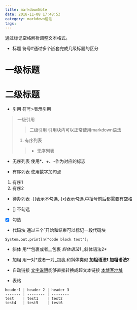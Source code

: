 ```yaml
---
title: markdownNote
date: 2018-11-08 17:48:53
category: markdown语法
tags:
---
```

通过标记空格解析调整文本格式。
* 标题
符号#通过多个嵌套完成几级标题的区分
# 一级标题
# 二级标题

* 引用
符号>表示引用
> 一级引用
>> 二级引用
引用块内可以正常使用markdown语法
> 1. 有序列表
>> * 无序列表

* 无序列表
使用*、+、-作为对应的标志

* 有序列表
使用数字加句点
1. 有序1
2. 有序2

* 待办列表
-[]表示不勾选,-[x]表示勾选,中括号前后都需要有空格
- [] 不勾选
- [x] 勾选

* 代码块
通过三个`开始和结束可以标记一段代码块
```
System.out.println("code block test");
```

* 斜体
用**包裹或者__包裹
*斜体语法1*
_斜体语法2*

* 加粗
用一对*或者一对_包裹,和斜体类似
**加粗语法1**
__加粗语法2__

* 自动链接
[文字说明](url)能够直接转换成超文本链接
[本博客地址](zkkkkkk.github.io)

* 表格
```
header1 | header 2 | header 3
------- | -------- | --------
test    | test1    | test2
test4   | test5    | test6
```



